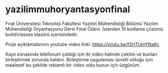 # yazilimmuhoryantasyonfinal
Fırat Üniversitesi Teknoloji Fakültesi Yazılım Mühendisliği Bölümü Yazılım Mühendisliği Oryantasyonu Dersi Final Ödevi. 
İstenilen 10 kodlama çözümü build/classes klasörü içerisindedir.

Proje açıklamalarının youtube video linki:
https://youtu.be/f2HTUmYNaKc

Kayıt esnasında telefonum çaldığı için iki video halinde çektim ve bunları birleştirmek zorunda kaldım.
Birleştirme uygulaması ücretli olduğu için maalesef bu şekilde reklamlı bir video oldu bunun için üzgünüm.
